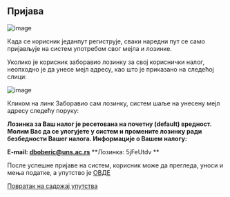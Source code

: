 ## Пријава

![image](https://user-images.githubusercontent.com/29538544/152541299-212d73f9-bfc1-4cb4-8e25-98f0785f4d40.png)
 
Када се корисник једанпут региструје, сваки наредни пут се само пријављује на систем употребом свог мејла и лозинке. 

Уколико је корисник заборавио лозинку за свој кориснички налог, неопходно је да унесе мејл адресу, као што је приказано на следећој слици:

![image](https://user-images.githubusercontent.com/29538544/178094708-39ecfc1c-dc4f-4396-8e72-f7b5035c5a83.png)

Кликом на линк Заборавио сам лозинку, систем шаље на унесену мејл адресу следећу поруку:

**Лозинка за Ваш налог је ресетована на почетну (default) вредност. Молим Вас да се улогујете у систем и промените лозинку ради безбедности Вашег налога. Информације о Вашем налогу:**

**E-mail: dboberic@uns.ac.rs**
**Лозинка: 5jFeUtdv **

После успешне пријаве на систем, корисник може да прегледа, уноси и мења податке, а упутство је [ОВДЕ](../produkcija/casopisi/knrCasopisi.md)

[Повратак на садржај упутства](../uputstvo.md#садржај)
